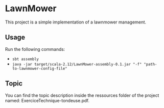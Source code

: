 # LawnMower
This project is a simple implementation of a lawnmower management.

## Usage
Run the following commands:
* `sbt assembly`
* `java -jar target/scala-2.12/LawnMower-assembly-0.1.jar "-f" "path-to-lawnmower-config-file"`

## Topic
You can find the topic description inside the ressources folder of the project named: ExerciceTechnique-tondeuse.pdf.
